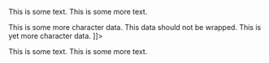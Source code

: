 This is some text.
This is some more text.
<![CDATA[This is some CDATA.
This is some character data.
<html>
  This is some more character data.
  This data should not be wrapped.
</html>
This is yet more character data. ]]>
This is some text.
This is some more text.
